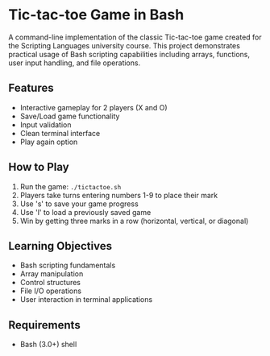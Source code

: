 # Tic-tac-toe Game in Bash

A command-line implementation of the classic Tic-tac-toe game created for the Scripting Languages university course. This project demonstrates practical usage of Bash scripting capabilities including arrays, functions, user input handling, and file operations.

## Features

- Interactive gameplay for 2 players (X and O)
- Save/Load game functionality
- Input validation
- Clean terminal interface
- Play again option

## How to Play

1. Run the game: `./tictactoe.sh`
2. Players take turns entering numbers 1-9 to place their mark
3. Use 's' to save your game progress
4. Use 'l' to load a previously saved game
5. Win by getting three marks in a row (horizontal, vertical, or diagonal)

## Learning Objectives

- Bash scripting fundamentals
- Array manipulation
- Control structures
- File I/O operations
- User interaction in terminal applications

## Requirements

- Bash (3.0+) shell
